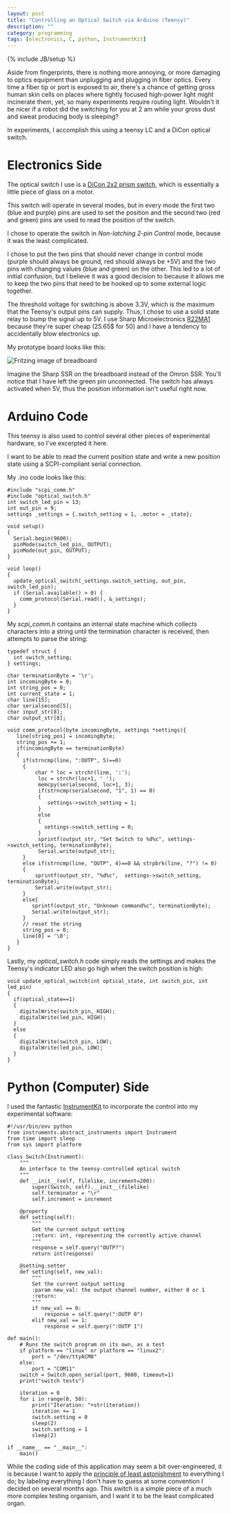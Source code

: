 ```yaml
---
layout: post
title: "Controlling an Optical Switch via Arduino (Teensy)"
description: ""
category: programming
tags: [electronics, C, python, InstrumentKit]
---
```

{% include JB/setup %}

Aside from fingerprints, there is nothing more annoying, or more damaging to optics equipment than unplugging and
plugging in fiber optics. Every time a fiber tip or port is exposed to air, there's a chance of getting gross human skin
 cells on places where tightly focused high-power light might incinerate them, yet, so many experiments require routing
 light. Wouldn't it be nicer if a robot did the switching for you at 2 am while your gross dust and sweat producing body
  is sleeping?

In experiments, I accomplish this using a teensy LC and a DiCon optical switch.

Electronics Side
================

The optical switch I use is a [DiCon 2x2 prism switch](http://www.diconfiberoptics.com/products/scd0009/scd0009f.pdf),
which is essentially a little piece of glass on a motor.


This switch will operate in several modes, but in every mode the first two (blue and purple) pins are used to set the
position and the second two (red and green) pins are used to read the position of the switch.

I chose to operate the switch in *Non-latching 2-pin Control* mode, because it was the least complicated.

I chose to put the two pins that should never change in control mode (purple should always be ground, red should always
be +5V) and the two pins with changing values (blue and green) on the other. This led to a lot of initial confusion, but
 I believe it was a good decision to because it allows me to keep the two pins that need to be hooked up to some external logic together.


The threshold voltage for switching is above 3.3V, which is the maximum that the Teensy's output pins can supply. Thus,
I chose to use a solid state relay to bump the signal up to 5V. I use Sharp Microelectronics
[R22MA1](http://www.digikey.com/product-detail/en/sharp-microelectronics/PR22MA11NTZF/425-2602-5-ND/856883) because
they're super cheap (25.65$ for 50) and I have a tendency to accidentally blow electronics up.

My prototype board looks like this:

![Fritzing image of breadboard](https://raw.githubusercontent.com/CatherineH/CatherineH.github.io/master/_posts/images/switch_bb.png)

Imagine the Sharp SSR on the breadboard instead of the Omron SSR. You'll notice that I have left the green pin
unconnected. The switch has always activated when 5V, thus the position information isn't useful right now.


Arduino Code
============

This teensy is also used to control several other pieces of experimental hardware, so I've excerpted it here.

I want to be able to read the current position state and write a new position state using a SCPI-compliant serial
connection.

My .ino code looks like this:

```
#include "scpi_comm.h"
#include "optical_switch.h"
int switch_led_pin = 13;
int out_pin = 9;
settings _settings = {.switch_setting = 1, .motor = _state};

void setup()
{
  Serial.begin(9600);
  pinMode(switch_led_pin, OUTPUT);
  pinMode(out_pin, OUTPUT);
}

void loop()
{
  update_optical_switch(_settings.switch_setting, out_pin, switch_led_pin);
  if (Serial.available() > 0) {
    comm_protocol(Serial.read(), &_settings);
  }
}
```

My *scpi_comm.h* contains an internal state machine which collects characters into a string until the termination
character is received, then attempts to parse the string:

```
typedef struct {
  int switch_setting;
} settings;

char terminationByte = '\r';
int incomingByte = 0;
int string_pos = 0;
int current_state = 1;
char line[15];
char serialsecond[5];
char input_str[8];
char output_str[8];

void comm_protocol(byte incomingByte, settings *settings){
   line[string_pos] = incomingByte;
   string_pos += 1;
   if(incomingByte == terminationByte)
   {
     if(strncmp(line, ":OUTP", 5)==0)
     {
         char * loc = strchr(line, ':');
          loc = strchr(loc+1, ' ');
          memcpy(serialsecond, loc+1, 3);
          if(strncmp(serialsecond, "1", 1) == 0)
          {
             settings->switch_setting = 1;
          }
          else
          {
            settings->switch_setting = 0;
          }
          sprintf(output_str, "Set Switch to %d%c", settings->switch_setting, terminationByte);
          Serial.write(output_str);
     }
     else if(strncmp(line, "OUTP", 4)==0 && strpbrk(line, "?") != 0)
     {
         sprintf(output_str, "%d%c",  settings->switch_setting, terminationByte);
         Serial.write(output_str);
     }
     else{
        sprintf(output_str, "Unknown command%c", terminationByte);
        Serial.write(output_str);
     }
     // reset the string
     string_pos = 0;
     line[0] = '\0';
   }
}
```

Lastly, my *optical_switch.h* code simply reads the settings and makes the Teensy's indicator LED also go high when the
switch position is high:

```
void update_optical_switch(int optical_state, int switch_pin, int led_pin)
{
  if(optical_state==1)
  {
    digitalWrite(switch_pin, HIGH);
    digitalWrite(led_pin, HIGH);
  }
  else
  {
    digitalWrite(switch_pin, LOW);
    digitalWrite(led_pin, LOW);
  }
}
```

Python (Computer) Side
======================

I used the fantastic [InstrumentKit](https://github.com/Galvant/InstrumentKit) to incorporate the control into my
experimental software:

```
#!/usr/bin/env python
from instruments.abstract_instruments import Instrument
from time import sleep
from sys import platform

class Switch(Instrument):
    """
    An interface to the teensy-controlled optical switch
    """
    def __init__(self, filelike, increment=200):
        super(Switch, self).__init__(filelike)
        self.terminator = "\r"
        self.increment = increment

    @property
    def setting(self):
        """
        Get the current output setting
        :return: int, representing the currently active channel
        """
        response = self.query("OUTP?")
        return int(response)

    @setting.setter
    def setting(self, new_val):
        """
        Set the current output setting
        :param new_val: the output channel number, either 0 or 1
        :return:
        """
        if new_val == 0:
            response = self.query(":OUTP 0")
        elif new_val == 1:
            response = self.query(":OUTP 1")

def main():
    # Runs the switch program on its own, as a test
    if platform == "linux" or platform == "linux2":
        port = "/dev/ttyACM0"
    else:
        port = "COM11"
    switch = Switch.open_serial(port, 9600, timeout=1)
    print("switch tests")

    iteration = 0
    for i in range(0, 50):
        print("Iteration: "+str(iteration))
        iteration += 1
        switch.setting = 0
        sleep(2)
        switch.setting = 1
        sleep(2)

if __name__ == "__main__":
    main()
```

While the coding side of this application may seem a bit over-engineered, it is because I want to apply the
[principle of least astonishment](https://en.wikipedia.org/wiki/Principle_of_least_astonishment) to everything I do; by
labeling everything I don't have to guess at some convention I decided on several months ago. This switch is a simple
piece of a much more complex testing organism, and I want it to be the least complicated organ.
